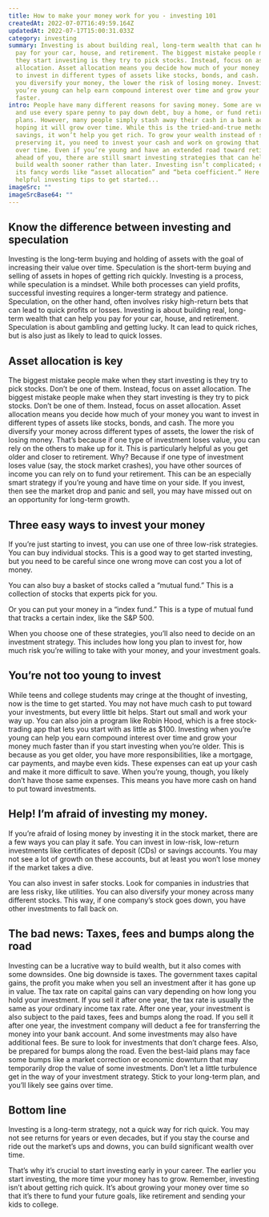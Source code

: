 ```yaml
---
title: How to make your money work for you - investing 101
createdAt: 2022-07-07T16:49:59.164Z
updatedAt: 2022-07-17T15:00:31.033Z
category: investing
summary: Investing is about building real, long-term wealth that can help you
  pay for your car, house, and retirement. The biggest mistake people make when
  they start investing is they try to pick stocks. Instead, focus on asset
  allocation. Asset allocation means you decide how much of your money you want
  to invest in different types of assets like stocks, bonds, and cash. The more
  you diversify your money, the lower the risk of losing money. Investing when
  you’re young can help earn compound interest over time and grow your money
  faster.
intro: People have many different reasons for saving money. Some are very frugal
  and use every spare penny to pay down debt, buy a home, or fund retirement
  plans. However, many people simply stash away their cash in a bank account
  hoping it will grow over time. While this is the tried-and-true method of
  savings, it won’t help you get rich. To grow your wealth instead of simply
  preserving it, you need to invest your cash and work on growing that money
  over time. Even if you’re young and have an extended road toward retirement
  ahead of you, there are still smart investing strategies that can help you
  build wealth sooner rather than later. Investing isn’t complicated; even with
  its fancy words like “asset allocation” and “beta coefficient.” Here are some
  helpful investing tips to get started...
imageSrc: ""
imageSrcBase64: ""
---
```


## Know the difference between investing and speculation

Investing is the long-term buying and holding of assets with the goal of increasing their value over time. Speculation is the short-term buying and selling of assets in hopes of getting rich quickly. Investing is a process, while speculation is a mindset. While both processes can yield profits, successful investing requires a longer-term strategy and patience. Speculation, on the other hand, often involves risky high-return bets that can lead to quick profits or losses. Investing is about building real, long-term wealth that can help you pay for your car, house, and retirement. Speculation is about gambling and getting lucky. It can lead to quick riches, but is also just as likely to lead to quick losses.

## Asset allocation is key

The biggest mistake people make when they start investing is they try to pick stocks. Don’t be one of them. Instead, focus on asset allocation. The biggest mistake people make when they start investing is they try to pick stocks. Don’t be one of them. Instead, focus on asset allocation. Asset allocation means you decide how much of your money you want to invest in different types of assets like stocks, bonds, and cash. The more you diversify your money across different types of assets, the lower the risk of losing money. That’s because if one type of investment loses value, you can rely on the others to make up for it. This is particularly helpful as you get older and closer to retirement. Why? Because if one type of investment loses value (say, the stock market crashes), you have other sources of income you can rely on to fund your retirement. This can be an especially smart strategy if you’re young and have time on your side. If you invest, then see the market drop and panic and sell, you may have missed out on an opportunity for long-term growth.

## Three easy ways to invest your money

If you’re just starting to invest, you can use one of three low-risk strategies. You can buy individual stocks. This is a good way to get started investing, but you need to be careful since one wrong move can cost you a lot of money. 

 You can also buy a basket of stocks called a “mutual fund.” This is a collection of stocks that experts pick for you. 

Or you can put your money in a “index fund.” This is a type of mutual fund that tracks a certain index, like the S&P 500. 

When you choose one of these strategies, you’ll also need to decide on an investment strategy. This includes how long you plan to invest for, how much risk you’re willing to take with your money, and your investment goals.

## You’re not too young to invest

While teens and college students may cringe at the thought of investing, now is the time to get started. You may not have much cash to put toward your investments, but every little bit helps. Start out small and work your way up. You can also join a program like Robin Hood, which is a free stock-trading app that lets you start with as little as $100. Investing when you’re young can help you earn compound interest over time and grow your money much faster than if you start investing when you’re older. This is because as you get older, you have more responsibilities, like a mortgage, car payments, and maybe even kids. These expenses can eat up your cash and make it more difficult to save. When you’re young, though, you likely don’t have those same expenses. This means you have more cash on hand to put toward investments.

## Help! I’m afraid of investing my money.

If you’re afraid of losing money by investing it in the stock market, there are a few ways you can play it safe. You can invest in low-risk, low-return investments like certificates of deposit (CDs) or savings accounts. You may not see a lot of growth on these accounts, but at least you won’t lose money if the market takes a dive.

You can also invest in safer stocks. Look for companies in industries that are less risky, like utilities. You can also diversify your money across many different stocks. This way, if one company’s stock goes down, you have other investments to fall back on.

## The bad news: Taxes, fees and bumps along the road

Investing can be a lucrative way to build wealth, but it also comes with some downsides. One big downside is taxes. The government taxes capital gains, the profit you make when you sell an investment after it has gone up in value. The tax rate on capital gains can vary depending on how long you hold your investment. If you sell it after one year, the tax rate is usually the same as your ordinary income tax rate. After one year, your investment is also subject to the paid taxes, fees and bumps along the road. If you sell it after one year, the investment company will deduct a fee for transferring the money into your bank account. And some investments may also have additional fees. Be sure to look for investments that don’t charge fees. Also, be prepared for bumps along the road. Even the best-laid plans may face some bumps like a market correction or economic downturn that may temporarily drop the value of some investments. Don’t let a little turbulence get in the way of your investment strategy. Stick to your long-term plan, and you’ll likely see gains over time.

## Bottom line

Investing is a long-term strategy, not a quick way for rich quick. You may not see returns for years or even decades, but if you stay the course and ride out the market’s ups and downs, you can build significant wealth over time. 

That’s why it’s crucial to start investing early in your career. The earlier you start investing, the more time your money has to grow. Remember, investing isn’t about getting rich quick. It’s about growing your money over time so that it’s there to fund your future goals, like retirement and sending your kids to college.
